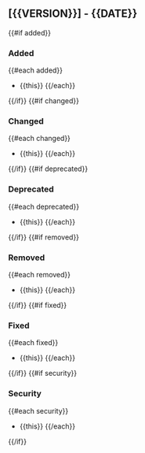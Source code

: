 ## [{{VERSION}}] - {{DATE}}

{{#if added}}

### Added

{{#each added}}

- {{this}}
  {{/each}}

{{/if}}
{{#if changed}}

### Changed

{{#each changed}}

- {{this}}
  {{/each}}

{{/if}}
{{#if deprecated}}

### Deprecated

{{#each deprecated}}

- {{this}}
  {{/each}}

{{/if}}
{{#if removed}}

### Removed

{{#each removed}}

- {{this}}
  {{/each}}

{{/if}}
{{#if fixed}}

### Fixed

{{#each fixed}}

- {{this}}
  {{/each}}

{{/if}}
{{#if security}}

### Security

{{#each security}}

- {{this}}
  {{/each}}

{{/if}}
